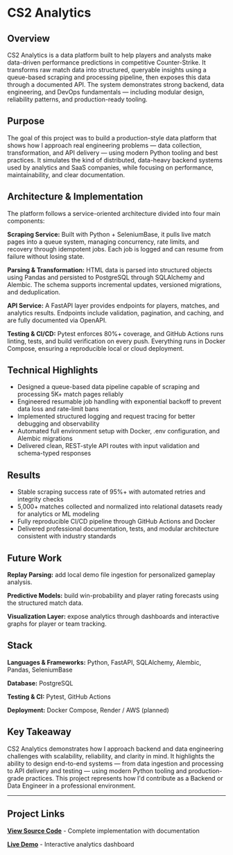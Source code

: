 # CS2 Analytics

## Overview

CS2 Analytics is a data platform built to help players and analysts make data-driven performance predictions in competitive Counter-Strike. It transforms raw match data into structured, queryable insights using a queue-based scraping and processing pipeline, then exposes this data through a documented API. The system demonstrates strong backend, data engineering, and DevOps fundamentals — including modular design, reliability patterns, and production-ready tooling.

## Purpose

The goal of this project was to build a production-style data platform that shows how I approach real engineering problems — data collection, transformation, and API delivery — using modern Python tooling and best practices. It simulates the kind of distributed, data-heavy backend systems used by analytics and SaaS companies, while focusing on performance, maintainability, and clear documentation.

## Architecture & Implementation

The platform follows a service-oriented architecture divided into four main components:

**Scraping Service:**
Built with Python + SeleniumBase, it pulls live match pages into a queue system, managing concurrency, rate limits, and recovery through idempotent jobs. Each job is logged and can resume from failure without losing state.

**Parsing & Transformation:**
HTML data is parsed into structured objects using Pandas and persisted to PostgreSQL through SQLAlchemy and Alembic. The schema supports incremental updates, versioned migrations, and deduplication.

**API Service:**
A FastAPI layer provides endpoints for players, matches, and analytics results. Endpoints include validation, pagination, and caching, and are fully documented via OpenAPI.

**Testing & CI/CD:**
Pytest enforces 80%+ coverage, and GitHub Actions runs linting, tests, and build verification on every push. Everything runs in Docker Compose, ensuring a reproducible local or cloud deployment.

## Technical Highlights

- Designed a queue-based data pipeline capable of scraping and processing 5K+ match pages reliably
- Engineered resumable job handling with exponential backoff to prevent data loss and rate-limit bans
- Implemented structured logging and request tracing for better debugging and observability
- Automated full environment setup with Docker, .env configuration, and Alembic migrations
- Delivered clean, REST-style API routes with input validation and schema-typed responses

## Results

- Stable scraping success rate of 95%+ with automated retries and integrity checks
- 5,000+ matches collected and normalized into relational datasets ready for analytics or ML modeling
- Fully reproducible CI/CD pipeline through GitHub Actions and Docker
- Delivered professional documentation, tests, and modular architecture consistent with industry standards

## Future Work

**Replay Parsing:** add local demo file ingestion for personalized gameplay analysis.

**Predictive Models:** build win-probability and player rating forecasts using the structured match data.

**Visualization Layer:** expose analytics through dashboards and interactive graphs for player or team tracking.

## Stack

**Languages & Frameworks:** Python, FastAPI, SQLAlchemy, Alembic, Pandas, SeleniumBase

**Database:** PostgreSQL

**Testing & CI:** Pytest, GitHub Actions

**Deployment:** Docker Compose, Render / AWS (planned)

## Key Takeaway

CS2 Analytics demonstrates how I approach backend and data engineering challenges with scalability, reliability, and clarity in mind. It highlights the ability to design end-to-end systems — from data ingestion and processing to API delivery and testing — using modern Python tooling and production-grade practices. This project represents how I'd contribute as a Backend or Data Engineer in a professional environment.

---

## Project Links

**[View Source Code](https://github.com/dardenkyle/CS2-analytics)** - Complete implementation with documentation

**[Live Demo](#)** - Interactive analytics dashboard
